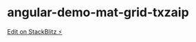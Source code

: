 # angular-demo-mat-grid-txzaip

[Edit on StackBlitz ⚡️](https://stackblitz.com/edit/angular-demo-mat-grid-txzaip)